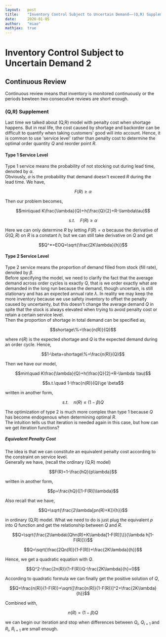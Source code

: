 ```yaml
---
layout:   post
title:    "Inventory Control Subject to Uncertain Demand——(Q,R) Supplement"
date:     2020-01-05
author:   "miao"
mathjax:  true
---
```




# Inventory Control Subject to Uncertain Demand 2
## Continuous Review
Continuous review means that inventory is monitored continuously or the periods bewteen two consecutive reviews are short enough.

### (Q,R) Supplement
Last time we talked about (Q,R) model with penalty cost when shortage happens. But in real life, the cost caused by shortage and backorder can be difficult to quantify when taking customers' good will into account. Hence, it is common to use 'service level' rather than penalty cost to determine the optimal order quantity $Q$ and reorder point $R$.

#### Type 1 Service Level
Type 1 service means the probability of not stocking out during lead time, denoted by $\alpha$.    
Obviously, $\alpha$ is the probability that demand doesn't exceed $R$ during the lead time. We have,

$$F(R)\ge \alpha$$

Then our problem becomes,

$$min\quad K\frac{\lambda}{Q}+h(\frac{Q}{2}+R-\lambda\tau)$$

$$s.t.\quad F(R)\ge \alpha$$

Here we can only determine $R$ by letting $F(R)=\alpha$ because the derivative of $G(Q,R)$ on $R$ is a constant $h$; but we can still take derivative on $Q$ and get

$$Q^*=EOQ=\sqrt{\frac{2K\lambda}{h}}$$

#### Type 2 Service Level
Type 2 service means the proportion of demand filled from stock (fill rate), denoted by $\beta$.    
Before specifying the model, we need to clarify the fact that the average demand across order cycles is exactly $Q$, that is we order exactly what are demanded in the long run because the demand, though uncertain, is still stationary and has an expected annual rate $\lambda$. In reality we may keep the more inventory because we use safety inventory to offset the penalty caused by uncertainty, but this doesn't change the average demand $Q$ in spite that the stock is always elevated when trying to avoid penalty cost or retain a certain service level.    
Then the proportion of shortage in total demand can be specified as,

$$shortage\%=\frac{n(R)}{Q}$$

where $n(R)$ is the expected shortage and $Q$ is the expected demand during an order cycle. Hence,

$$1-\beta=shortage\%=\frac{n(R)}{Q}$$

Then we have our model,

$$min\quad K\frac{\lambda}{Q}+h(\frac{Q}{2}+R-\lambda \tau)$$

$$s.t.\quad 1-\frac{n(R)}{Q}\ge \beta$$

written in another form,

$$s.t. \quad n(R)\le (1-\beta)Q$$

The optimization of type 2 is much more complex than type 1 because $Q$ has become endogenous when determining optimal $R$.    
The intuition tells us that iteration is needed again in this case, but how can we get iteration functions?

##### Equivalent Penalty Cost
The idea is that we can constitute an equivalent penalty cost according to the constraint on service level.    
Generally we have, (recall the ordinary (Q,R) model)

$$F(R)=1-\frac{hQ}{p\lambda}$$

written in another form,

$$p=\frac{hQ}{[1-F(R)]\lambda}$$

Also recall that we have,

$$Q=\sqrt{\frac{2\lambda[pn(R)+K]}{h}}$$

in ordinary (Q,R) model. What we need to do is just plug the equivalent $p$ into $Q$ function and get the relationship between $Q$ and $R$.

$$Q=\sqrt{\frac{2\lambda\{Qhn(R)+K\lambda[1-F(R)]\}}{\lambda h[1-F(R)]}}$$

$$Q=\sqrt{\frac{2Qn(R)}{1-F(R)}+\frac{2K\lambda}{h}}$$

Hence, we get a quadratic equation with $Q$.

$$Q^2-\frac{2n(R)}{1-F(R)}Q-\frac{2K\lambda}{h}=0$$

According to quadratic formula we can finally get the positive solution of $Q$,

$$Q=\frac{n(R)}{1-F(R)}+\sqrt{[\frac{n(R)}{1-F(R)}]^2+\frac{2K\lambda}{h}}$$

Combined with,

$$n(R)=(1-\beta)Q$$

we can begin our iteration and stop when differences between $Q_i$, $Q_{i+1}$ and $R_i$, $R_{i+1}$ are small enough.
